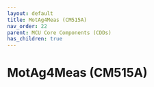 ```yaml
---
layout: default
title: MotAg4Meas (CM515A)
nav_order: 22
parent: MCU Core Components (CDDs)
has_children: true
---
```

# MotAg4Meas (CM515A)

